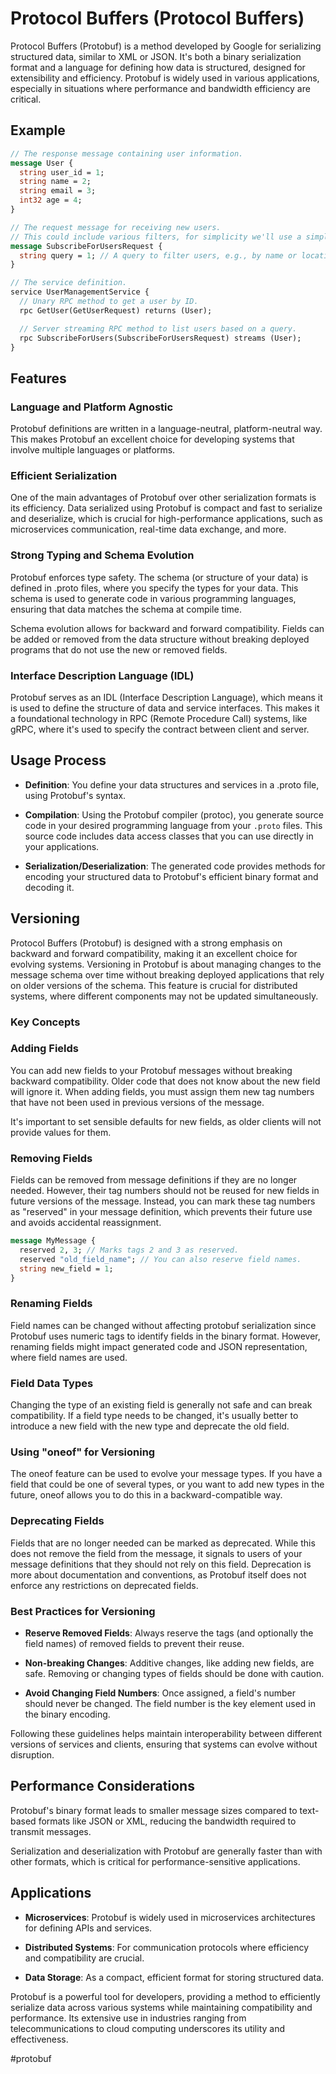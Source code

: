 # Protocol Buffers (Protocol Buffers)

Protocol Buffers (Protobuf) is a method developed by Google for serializing structured data, similar to XML or JSON. It's both a binary serialization format and a language for defining how data is structured, designed for extensibility and efficiency. Protobuf is widely used in various applications, especially in situations where performance and bandwidth efficiency are critical.

## Example

```protobuf
// The response message containing user information.
message User {
  string user_id = 1;
  string name = 2;
  string email = 3;
  int32 age = 4;
}

// The request message for receiving new users.
// This could include various filters, for simplicity we'll use a simple query.
message SubscribeForUsersRequest {
  string query = 1; // A query to filter users, e.g., by name or location.
}

// The service definition.
service UserManagementService {
  // Unary RPC method to get a user by ID.
  rpc GetUser(GetUserRequest) returns (User);

  // Server streaming RPC method to list users based on a query.
  rpc SubscribeForUsers(SubscribeForUsersRequest) streams (User);
}
```

## Features

### Language and Platform Agnostic

Protobuf definitions are written in a language-neutral, platform-neutral way. This makes Protobuf an excellent choice for developing systems that involve multiple languages or platforms.

### Efficient Serialization

One of the main advantages of Protobuf over other serialization formats is its efficiency. Data serialized using Protobuf is compact and fast to serialize and deserialize, which is crucial for high-performance applications, such as microservices communication, real-time data exchange, and more.

### Strong Typing and Schema Evolution

Protobuf enforces type safety. The schema (or structure of your data) is defined in .proto files, where you specify the types for your data. This schema is used to generate code in various programming languages, ensuring that data matches the schema at compile time.

Schema evolution allows for backward and forward compatibility. Fields can be added or removed from the data structure without breaking deployed programs that do not use the new or removed fields.

### Interface Description Language (IDL)

Protobuf serves as an IDL (Interface Description Language), which means it is used to define the structure of data and service interfaces. This makes it a foundational technology in RPC (Remote Procedure Call) systems, like gRPC, where it's used to specify the contract between client and server.

## Usage Process

* __Definition__: You define your data structures and services in a .proto file, using Protobuf's syntax.

* __Compilation__: Using the Protobuf compiler (protoc), you generate source code in your desired programming language from your `.proto` files. This source code includes data access classes that you can use directly in your applications.

* __Serialization/Deserialization__: The generated code provides methods for encoding your structured data to Protobuf's efficient binary format and decoding it.

## Versioning

Protocol Buffers (Protobuf) is designed with a strong emphasis on backward and forward compatibility, making it an excellent choice for evolving systems. Versioning in Protobuf is about managing changes to the message schema over time without breaking deployed applications that rely on older versions of the schema. This feature is crucial for distributed systems, where different components may not be updated simultaneously.

### Key Concepts

### Adding Fields

You can add new fields to your Protobuf messages without breaking backward compatibility. Older code that does not know about the new field will ignore it. When adding fields, you must assign them new tag numbers that have not been used in previous versions of the message.

It's important to set sensible defaults for new fields, as older clients will not provide values for them.

### Removing Fields

Fields can be removed from message definitions if they are no longer needed. However, their tag numbers should not be reused for new fields in future versions of the message. Instead, you can mark these tag numbers as "reserved" in your message definition, which prevents their future use and avoids accidental reassignment.

```protobuf
message MyMessage {
  reserved 2, 3; // Marks tags 2 and 3 as reserved.
  reserved "old_field_name"; // You can also reserve field names.
  string new_field = 1;
}
```

### Renaming Fields

Field names can be changed without affecting protobuf serialization since Protobuf uses numeric tags to identify fields in the binary format. However, renaming fields might impact generated code and JSON representation, where field names are used.

### Field Data Types

Changing the type of an existing field is generally not safe and can break compatibility. If a field type needs to be changed, it's usually better to introduce a new field with the new type and deprecate the old field.

### Using "oneof" for Versioning

The oneof feature can be used to evolve your message types. If you have a field that could be one of several types, or you want to add new types in the future, oneof allows you to do this in a backward-compatible way.

### Deprecating Fields

Fields that are no longer needed can be marked as deprecated. While this does not remove the field from the message, it signals to users of your message definitions that they should not rely on this field. Deprecation is more about documentation and conventions, as Protobuf itself does not enforce any restrictions on deprecated fields.

### Best Practices for Versioning

* __Reserve Removed Fields__: Always reserve the tags (and optionally the field names) of removed fields to prevent their reuse.

* __Non-breaking Changes__: Additive changes, like adding new fields, are safe. Removing or changing types of fields should be done with caution.

* __Avoid Changing Field Numbers__: Once assigned, a field's number should never be changed. The field number is the key element used in the binary encoding.

Following these guidelines helps maintain interoperability between different versions of services and clients, ensuring that systems can evolve without disruption.

## Performance Considerations

Protobuf's binary format leads to smaller message sizes compared to text-based formats like JSON or XML, reducing the bandwidth required to transmit messages.

Serialization and deserialization with Protobuf are generally faster than with other formats, which is critical for performance-sensitive applications.

## Applications

* __Microservices__: Protobuf is widely used in microservices architectures for defining APIs and services.

* __Distributed Systems__: For communication protocols where efficiency and compatibility are crucial.

* __Data Storage__: As a compact, efficient format for storing structured data.

Protobuf is a powerful tool for developers, providing a method to efficiently serialize data across various systems while maintaining compatibility and performance. Its extensive use in industries ranging from telecommunications to cloud computing underscores its utility and effectiveness.

#protobuf
